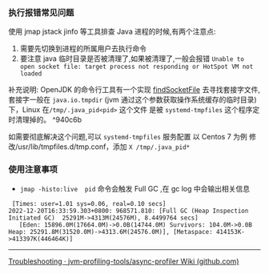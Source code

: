
### 执行报错常见问题
使用 jmap jstack jinfo 等工具排查 Java 进程的时候,有两个注意点:
1. 需要先切换到进程的所属用户去执行命令
2. 要注意 java 临时目录是否被清理了,如果被清理了,一般会报错 
   `Unable to open socket file: target process not responding or HotSpot VM not loaded`


补充说明:
OpenJDK 的命令行工具有一个实现 [findSocketFile](https://cr.openjdk.java.net/~sla/7132199/webrev.00/src/solaris/classes/sun/tools/attach/LinuxVirtualMachine.java.lhs.html#anc2) 去寻找套接字文件,套接字一般在 `java.io.tmpdir` (jvm 通过这个参数获取操作系统缓存的临时目录)下，Linux 在`/tmp/.java_pid<pid>` 这个文件 是被 `systemd-tmpfiles` 这个程序定时清理掉的。 ^940c6b

如需要彻底解决这个问题,可以 `systemd-tmpfiles`  服务配置
以 Centos 7 为例
修改/usr/lib/tmpfiles.d/tmp.conf，添加
`X /tmp/.java_pid*`


### 使用注意事项

- `jmap -histo:live  pid` 命令会触发 Full GC ,在 gc log 中会输出相关信息

```
 [Times: user=1.01 sys=0.06, real=0.10 secs] 
2022-12-20T16:33:59.303+0800: 968571.810: [Full GC (Heap Inspection Initiated GC)  25291M->4313M(24576M), 8.4499764 secs]
   [Eden: 15896.0M(17664.0M)->0.0B(14744.0M) Survivors: 104.0M->0.0B Heap: 25291.8M(31520.0M)->4313.6M(24576.0M)], [Metaspace: 414153K->413397K(446464K)]   
```









---


[Troubleshooting · jvm-profiling-tools/async-profiler Wiki (github.com)](https://github.com/jvm-profiling-tools/async-profiler/wiki/Troubleshooting)









